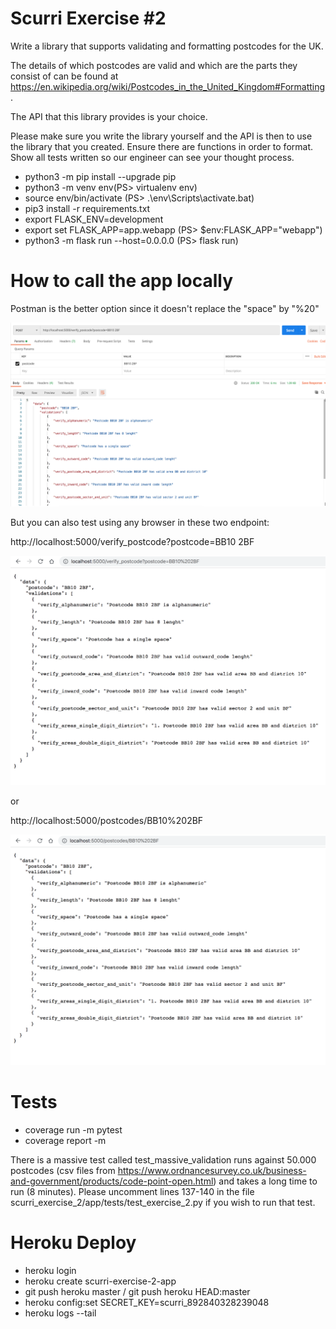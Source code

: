 # Scurri Exercise #2
Write a library that supports validating and formatting postcodes for the UK. 

The details of which postcodes are valid and which are the parts they consist of can be found at https://en.wikipedia.org/wiki/Postcodes_in_the_United_Kingdom#Formatting. 

The API that this library provides is your choice. 


Please make sure you write the library yourself and the API is then to use the library that you created. 
Ensure there are functions in order to format. 
Show all tests written so our engineer can see your thought process. 


* python3 -m pip install --upgrade pip
* python3 -m venv env(PS> virtualenv env)
* source env/bin/activate (PS> .\env\Scripts\activate.bat)
* pip3 install -r requirements.txt
* export FLASK_ENV=development
* export set FLASK_APP=app.webapp (PS> $env:FLASK_APP="webapp")
* python3 -m flask run --host=0.0.0.0 (PS> flask run)

# How to call the app locally

Postman is the better option since it doesn't replace the "space" by "%20"

![alt text](https://github.com/rogeriosantosluz/scurri_exercise_2/blob/main/app/tests/postman.png?raw=true)

But you can also test using any browser in these two endpoint:

http://localhost:5000/verify_postcode?postcode=BB10 2BF

![alt text](https://github.com/rogeriosantosluz/scurri_exercise_2/blob/main/app/tests/chrome_1.png?raw=true)

or

http://localhost:5000/postcodes/BB10%202BF

![alt text](https://github.com/rogeriosantosluz/scurri_exercise_2/blob/main/app/tests/chrome_2.png?raw=true)

# Tests

* coverage run -m pytest
* coverage report -m

There is a massive test called test_massive_validation runs against 50.000 postcodes 
(csv files from https://www.ordnancesurvey.co.uk/business-and-government/products/code-point-open.html) 
and takes a long time to run (8 minutes). 
Please uncomment lines 137-140 in the file scurri_exercise_2/app/tests/test_exercise_2.py if you wish to run that test.

# Heroku Deploy
* heroku login
* heroku create scurri-exercise-2-app
* git push heroku master / git push heroku HEAD:master
* heroku config:set SECRET_KEY=scurri_892840328239048
* heroku logs --tail